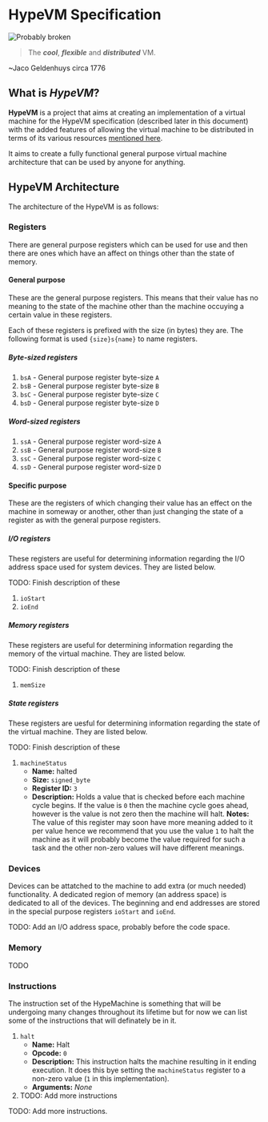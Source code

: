 HypeVM Specification
====================

![Probably broken](https://ci.appveyor.com/api/projects/status/l8pp5jt56neousab?svg=true)

> The _**cool**_, _**flexible**_ and _**distributed**_ VM.

~Jaco Geldenhuys circa 1776

## What is _HypeVM_?

**HypeVM** is a project that aims at creating an implementation of a virtual machine for the HypeVM specification (described later in this document) with the added features of allowing the virtual machine to be distributed in terms of its various resources [mentioned here](DistributedVM.md).

It aims to create a fully functional general purpose virtual machine architecture that can be used by anyone for anything.

## HypeVM Architecture

The architecture of the HypeVM is as follows:

### Registers

There are general purpose registers which can be used for use and then there are ones which have an affect on things other than the state of memory.

#### General purpose

These are the general purpose registers. This means that their value has no meaning to the state of the machine other than the machine occuying a certain value in these registers.

Each of these registers is prefixed with the size (in bytes) they are. The following format is used `{size}s{name}` to name registers.

##### Byte-sized registers

1.  `bsA` - General purpose register byte-size `A`
2.  `bsB` - General purpose register byte-size `B`
3.  `bsC` - General purpose register byte-size `C`
4.  `bsD` - General purpose register byte-size `D`

##### Word-sized registers

1.  `ssA` - General purpose register word-size `A`
2.  `ssB` - General purpose register word-size `B`
3.  `ssC` - General purpose register word-size `C`
4.  `ssD` - General purpose register word-size `D`

#### Specific purpose

These are the registers of which changing their value has an effect on the machine in someway or another, other than just changing the state of a register as with the general purpose registers.

##### I/O registers

These registers are useful for determining information regarding the I/O address space used for system devices. They are listed below.

TODO: Finish description of these

1.  `ioStart`
2. `ioEnd`

##### Memory registers

These registers are useful for determining information regarding the memory of the virtual machine. They are listed below.

TODO: Finish description of these

1.  `memSize`

##### State registers

These registers are uesful for determining information regarding the state of the virtual machine. They are listed below.

TODO: Finish description of these

1.  `machineStatus`
    * **Name:** halted
    * **Size:** `signed_byte`
    * **Register ID:** `3`
    * **Description:** Holds a value that is checked before each machine cycle begins. If the value is `0` then the machine cycle goes ahead, however is the value is not zero then the machine will halt.
    **Notes:** The value of this register may soon have more meaning added to it per value hence we recommend that you use the value `1` to halt the machine as it will probably become the value required for such a task and the other non-zero values will have different meanings.

### Devices

Devices can be attatched to the machine to add extra (or much needed) functionality. A dedicated region of memory (an address space) is dedicated to all of the devices. The beginning and end addresses are stored in the special purpose registers `ioStart` and `ioEnd`.

TODO: Add an I/O address space, probably before the code space.

### Memory

TODO

### Instructions

The instruction set of the HypeMachine is something that will be undergoing many changes throughout its lifetime but for now we can list some of the instructions that will definately be in it.

1.  `halt`
    * **Name:** Halt
    * **Opcode:** `0`
    * **Description:** This instruction halts the machine resulting in it ending execution. It does this bye setting the `machineStatus` register to a non-zero value (`1` in this implementation).
    * **Arguments:** _None_
2.  TODO: Add more instructions

TODO: Add more instructions.